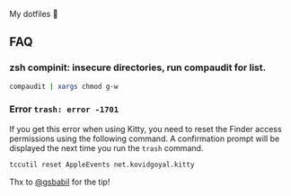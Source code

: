 My dotfiles 🍺


## FAQ

### zsh compinit: insecure directories, run compaudit for list.

```sh
compaudit | xargs chmod g-w
```

### Error `trash: error -1701`

If you get this error when using Kitty, you need to reset the Finder access permissions using the following command. A
confirmation prompt will be displayed the next time you run the `trash` command.

```sh
tccutil reset AppleEvents net.kovidgoyal.kitty
```

Thx to [@gsbabil](https://github.com/ali-rantakari/trash/issues/37#issuecomment-1104788438) for the tip!
